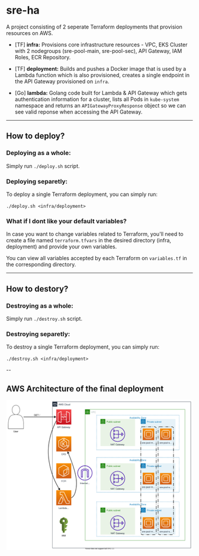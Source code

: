 # sre-ha
A project consisting of 2 seperate Terraform deployments that provision resources on AWS.
- [TF] **infra:** Provisions core infrastructure resources -  VPC, EKS Cluster with 2 nodegroups (sre-pool-main, sre-pool-sec), API Gateway, IAM Roles, ECR Repository.

- [TF] **deployment:** Builds and pushes a Docker image that is used by a Lambda function which is also provisioned, creates a single endpoint in the API Gateway provisioned on `infra`.

- [Go] **lambda:** Golang code built for Lambda & API Gateway which gets authentication information for a cluster, lists all Pods in `kube-system` namespace and returns an `APIGatewayProxyResponse` object so we can see valid reponse when accessing the API Gateway.

---

## How to deploy?

### **Deploying as a whole:**
Simply run `./deploy.sh` script.

### **Deploying separetly:**
To deploy a single Terraform deployment, you can simply run:

`./deploy.sh <infra/deployment>`

### **What if I dont like your default variables?**
In case you want to change variables related to Terraform, you'll need to create a file named `terraform.tfvars` in the desired directory (infra, deployment) and provide your own variables.

You can view all variables accepted by each Terraform on `variables.tf` in the corresponding directory.

---

## How to destory?

### **Destroying as a whole:**
Simply run `./destroy.sh` script.

### **Destroying separetly:**
To destroy a single Terraform deployment, you can simply run:

`./destroy.sh <infra/deployment>`

--

## AWS Architecture of the final deployment
<img src="./docs/sre-ha-aws-architecture.svg">